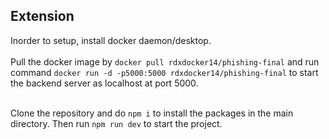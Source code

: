 ## Extension

Inorder to setup, install docker daemon/desktop.<br><br>
Pull the docker image by `docker pull rdxdocker14/phishing-final` and run command `docker run -d -p5000:5000 rdxdocker14/phishing-final` to start the backend server as localhost at port 5000.
<br><br>

Clone the repository and do `npm i` to install the packages in the main directory. Then run `npm run dev` to start the project.
